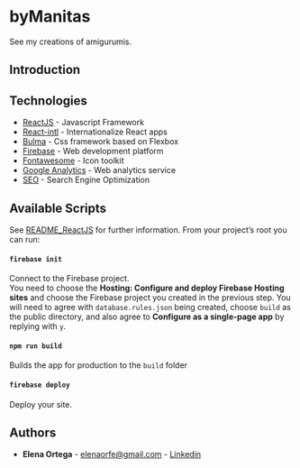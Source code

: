 # byManitas
See my creations of amigurumis.

## Introduction

## Technologies
* [ReactJS](https://reactjs.org/) - Javascript Framework
* [React-intl](https://www.npmjs.com/package/react-intl) - Internationalize React apps
* [Bulma](https://bulma.io/) - Css framework based on Flexbox
* [Firebase](https://firebase.google.com) - Web development platform
* [Fontawesome](https://fontawesome.com/) - Icon toolkit
* [Google Analytics](https://analytics.google.com/analytics/web/) - Web analytics service
* [SEO](https://en.wikipedia.org/wiki/Search_engine_optimization) - Search Engine Optimization

## Available Scripts
See [README_ReactJS](./README_ReactJS.md) for further information.
From your project’s root you can run:

#### `firebase init`
Connect to the Firebase project.<br>
You need to choose the **Hosting: Configure and deploy Firebase Hosting sites** and choose the Firebase project you created in the previous step. You will need to agree with `database.rules.json` being created, choose `build` as the public directory, and also agree to **Configure as a single-page app** by replying with `y`.

#### `npm run build`
Builds the app for production to the `build` folder

#### `firebase deploy`
Deploy your site.

## Authors
* **Elena Ortega** - [elenaorfe@gmail.com](mailto:elenaorfe@gmail.com) - [Linkedin](https://www.linkedin.com/in/elenaorfe)
